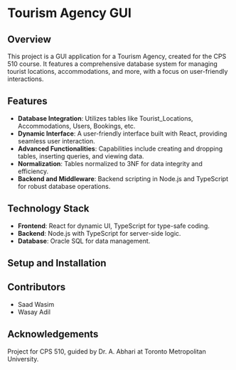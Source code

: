 # Tourism Agency GUI

## Overview
This project is a GUI application for a Tourism Agency, created for the CPS 510 course. It features a comprehensive database system for managing tourist locations, accommodations, and more, with a focus on user-friendly interactions.

## Features
- **Database Integration**: Utilizes tables like Tourist_Locations, Accommodations, Users, Bookings, etc.
- **Dynamic Interface**: A user-friendly interface built with React, providing seamless user interaction.
- **Advanced Functionalities**: Capabilities include creating and dropping tables, inserting queries, and viewing data.
- **Normalization**: Tables normalized to 3NF for data integrity and efficiency.
- **Backend and Middleware**: Backend scripting in Node.js and TypeScript for robust database operations.

## Technology Stack
- **Frontend**: React for dynamic UI, TypeScript for type-safe coding.
- **Backend**: Node.js with TypeScript for server-side logic.
- **Database**: Oracle SQL for data management.

## Setup and Installation


## Contributors
- Saad Wasim
- Wasay Adil

## Acknowledgements
Project for CPS 510, guided by Dr. A. Abhari at Toronto Metropolitan University.
